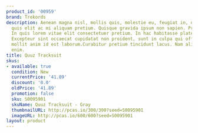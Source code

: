 ```yaml
---
product_id: '00959'
brand: Trekords
description: Aenean magna nisl, mollis quis, molestie eu, feugiat in, orci. Integer
  quis elit ac mi aliquam pretium. Quisque gravida ipsum non sapien. Proin libero.
  In quis lorem vitae elit consectetuer pretium. In hac habitasse platea dictumst.
  Excepteur sint occaecat cupidatat non proident, sunt in culpa qui officia deserunt
  mollit anim id est laborum.Curabitur pretium tincidunt lacus. Nam aliquam lacinia
  enim.
title: Quuz Tracksuit
skus:
- available: true
  condition: New
  currentPrice: '41.89'
  discount: '0.0'
  oldPrice: '41.89'
  promotion: false
  sku: S0095901
  skuName: Quuz Tracksuit - Gray
  thumbnailURL: http://pcas.io/300/300?seed=S0095901
  imageURL: http://pcas.io/600/600?seed=S0095901
layout: product
---
```

